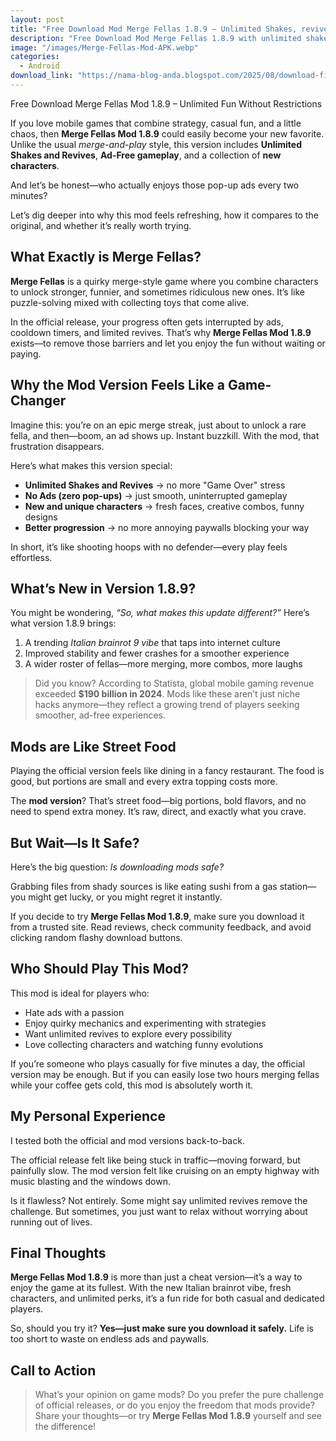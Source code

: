 ```yaml
---
layout: post
title: "Free Download Mod Merge Fellas 1.8.9 – Unlimited Shakes, revives, hammer and No Iklan"
description: "Free Download Mod Merge Fellas 1.8.9 with unlimited shakes, revives, no ads, and many new characters. Try the new Italian brainrot 9 style now!"
image: "/images/Merge-Fellas-Mod-APK.webp"
categories:
  - Android
download_link: "https://nama-blog-anda.blogspot.com/2025/08/download-file.html" 
---
```


Free Download Merge Fellas Mod 1.8.9 – Unlimited Fun Without Restrictions

If you love mobile games that combine strategy, casual fun, and a little chaos, then **Merge Fellas Mod 1.8.9** could easily become your new favorite. Unlike the usual *merge-and-play* style, this version includes **Unlimited Shakes and Revives**, **Ad-Free gameplay**, and a collection of **new characters**.

And let’s be honest—who actually enjoys those pop-up ads every two minutes?

Let’s dig deeper into why this mod feels refreshing, how it compares to the original, and whether it’s really worth trying.

## What Exactly is Merge Fellas?

**Merge Fellas** is a quirky merge-style game where you combine characters to unlock stronger, funnier, and sometimes ridiculous new ones. It’s like puzzle-solving mixed with collecting toys that come alive.

In the official release, your progress often gets interrupted by ads, cooldown timers, and limited revives. That’s why **Merge Fellas Mod 1.8.9** exists—to remove those barriers and let you enjoy the fun without waiting or paying.

## Why the Mod Version Feels Like a Game-Changer

Imagine this: you’re on an epic merge streak, just about to unlock a rare fella, and then—boom, an ad shows up. Instant buzzkill. With the mod, that frustration disappears.

Here’s what makes this version special:

- **Unlimited Shakes and Revives** → no more "Game Over" stress
- **No Ads (zero pop-ups)** → just smooth, uninterrupted gameplay
- **New and unique characters** → fresh faces, creative combos, funny designs
- **Better progression** → no more annoying paywalls blocking your way

In short, it’s like shooting hoops with no defender—every play feels effortless.

## What’s New in Version 1.8.9?

You might be wondering, *“So, what makes this update different?”* Here’s what version 1.8.9 brings:

1. A trending *Italian brainrot 9 vibe* that taps into internet culture
2. Improved stability and fewer crashes for a smoother experience
3. A wider roster of fellas—more merging, more combos, more laughs

> Did you know? According to Statista, global mobile gaming revenue exceeded **$190 billion in 2024**. Mods like these aren’t just niche hacks anymore—they reflect a growing trend of players seeking smoother, ad-free experiences.

## Mods are Like Street Food

Playing the official version feels like dining in a fancy restaurant. The food is good, but portions are small and every extra topping costs more.

The **mod version**? That’s street food—big portions, bold flavors, and no need to spend extra money. It’s raw, direct, and exactly what you crave.

## But Wait—Is It Safe?

Here’s the big question: *Is downloading mods safe?*

Grabbing files from shady sources is like eating sushi from a gas station—you might get lucky, or you might regret it instantly.

If you decide to try **Merge Fellas Mod 1.8.9**, make sure you download it from a trusted site. Read reviews, check community feedback, and avoid clicking random flashy download buttons.

## Who Should Play This Mod?

This mod is ideal for players who:

- Hate ads with a passion
- Enjoy quirky mechanics and experimenting with strategies
- Want unlimited revives to explore every possibility
- Love collecting characters and watching funny evolutions

If you’re someone who plays casually for five minutes a day, the official version may be enough. But if you can easily lose two hours merging fellas while your coffee gets cold, this mod is absolutely worth it.

## My Personal Experience

I tested both the official and mod versions back-to-back.

The official release felt like being stuck in traffic—moving forward, but painfully slow.
The mod version felt like cruising on an empty highway with music blasting and the windows down.

Is it flawless? Not entirely. Some might say unlimited revives remove the challenge. But sometimes, you just want to relax without worrying about running out of lives.

## Final Thoughts

**Merge Fellas Mod 1.8.9** is more than just a cheat version—it’s a way to enjoy the game at its fullest. With the new Italian brainrot vibe, fresh characters, and unlimited perks, it’s a fun ride for both casual and dedicated players.

So, should you try it? **Yes—just make sure you download it safely.** Life is too short to waste on endless ads and paywalls.

## Call to Action

> What’s your opinion on game mods? Do you prefer the pure challenge of official releases, or do you enjoy the freedom that mods provide? Share your thoughts—or try **Merge Fellas Mod 1.8.9** yourself and see the difference!
